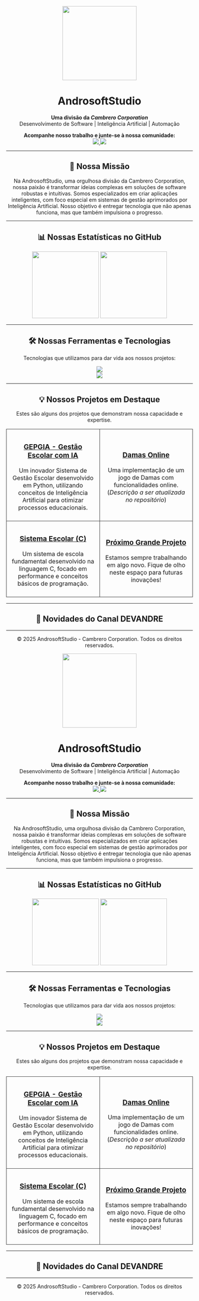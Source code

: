 <div align="center">
  <img src="https://media.giphy.com/media/du3J3BYNQxBJDEhTrN/giphy.gif" width="200"/>
  <h1 align="center">AndrosoftStudio</h1>
  <p align="center">
    <strong>Uma divisão da <i>Cambrero Corporation</i></strong>
    <br>
    Desenvolvimento de Software | Inteligência Artificial | Automação
  </p>
  
  <p align="center">
    <strong>Acompanhe nosso trabalho e junte-se à nossa comunidade:</strong>
    <br>
    <a href="https://www.youtube.com/c/DEVANDRE">
      <img src="https://img.shields.io/badge/YouTube-FF0000?style=for-the-badge&logo=youtube&logoColor=white" />
    </a>
    <a href="https://discord.gg/6St7456aj8">
      <img src="https://img.shields.io/badge/Discord-7289DA?style=for-the-badge&logo=discord&logoColor=white" />
    </a>
  </p>
</div>

---

<div align="center">
  <h2>🚀 Nossa Missão</h2>
  <p>Na AndrosoftStudio, uma orgulhosa divisão da Cambrero Corporation, nossa paixão é transformar ideias complexas em soluções de software robustas e intuitivas. Somos especializados em criar aplicações inteligentes, com foco especial em sistemas de gestão aprimorados por Inteligência Artificial. Nosso objetivo é entregar tecnologia que não apenas funciona, mas que também impulsiona o progresso.</p>
</div>

---

<div align="center">
  <h2>📊 Nossas Estatísticas no GitHub</h2>
  <img height="180em" src="https://github-readme-stats.vercel.app/api?username=AndrosoftStudio&show_icons=true&theme=tokyonight&include_all_commits=true&count_private=true"/>
  <img height="180em" src="https://github-readme-stats.vercel.app/api/top-langs/?username=AndrosoftStudio&layout=compact&langs_count=7&theme=tokyonight"/>
</div>

---

<div align="center">
  <h2>🛠️ Nossas Ferramentas e Tecnologias</h2>
  <p>Tecnologias que utilizamos para dar vida aos nossos projetos:</p>
  <div>
    <img src="https://skillicons.dev/icons?i=python,c,javascript,react,html,css" />
    <br>
    <img src="https://skillicons.dev/icons?i=git,github,vscode,docker,postgres" />
  </div>
</div>

---

<div align="center">
  <h2>💡 Nossos Projetos em Destaque</h2>
  <p>Estes são alguns dos projetos que demonstram nossa capacidade e expertise.</p>
  <table width="100%">
    <tr align="center">
      <td width="50%" style="padding:10px; border: 1px solid #333; border-radius: 10px;">
        <a href="https://github.com/AndrosoftStudio/GEPGIA">
          <h3>GEPGIA - Gestão Escolar com IA</h3>
        </a>
        <p>Um inovador Sistema de Gestão Escolar desenvolvido em Python, utilizando conceitos de Inteligência Artificial para otimizar processos educacionais.</p>
      </td>
      <td width="50%" style="padding:10px; border: 1px solid #333; border-radius: 10px;">
        <a href="https://github.com/AndrosoftStudio/Damas-Online">
          <h3>Damas Online</h3>
        </a>
        <p>Uma implementação de um jogo de Damas com funcionalidades online. (<i>Descrição a ser atualizada no repositório</i>)</p>
      </td>
    </tr>
    <tr align="center">
      <td width="50%" style="padding:10px; border: 1px solid #333; border-radius: 10px;">
        <a href="https://github.com/AndrosoftStudio/Sistema-Escolar">
           <h3>Sistema Escolar (C)</h3>
        </a>
        <p>Um sistema de escola fundamental desenvolvido na linguagem C, focado em performance e conceitos básicos de programação.</p>
      </td>
      <td width="50%" style="padding:10px; border: 1px solid #333; border-radius: 10px;">
        <a href="URL-DO-SEU-QUARTO-PROJETO">
          <h3>Próximo Grande Projeto</h3>
        </a>
        <p>Estamos sempre trabalhando em algo novo. Fique de olho neste espaço para futuras inovações!</p>
      </td>
    </tr>
  </table>
</div>

---

<div align="center">
  <h2>📰 Novidades do Canal DEVANDRE</h2>
  </div>

---

<div align="center">
  <p>© 2025 AndrosoftStudio - Cambrero Corporation. Todos os direitos reservados.</p>
</div><div align="center">
  <img src="https://media.giphy.com/media/du3J3BYNQxBJDEhTrN/giphy.gif" width="200"/>
  <h1 align="center">AndrosoftStudio</h1>
  <p align="center">
    <strong>Uma divisão da <i>Cambrero Corporation</i></strong>
    <br>
    Desenvolvimento de Software | Inteligência Artificial | Automação
  </p>
  
  <p align="center">
    <strong>Acompanhe nosso trabalho e junte-se à nossa comunidade:</strong>
    <br>
    <a href="https://www.youtube.com/c/DEVANDRE">
      <img src="https://img.shields.io/badge/YouTube-FF0000?style=for-the-badge&logo=youtube&logoColor=white" />
    </a>
    <a href="https://discord.gg/6St7456aj8">
      <img src="https://img.shields.io/badge/Discord-7289DA?style=for-the-badge&logo=discord&logoColor=white" />
    </a>
  </p>
</div>

---

<div align="center">
  <h2>🚀 Nossa Missão</h2>
  <p>Na AndrosoftStudio, uma orgulhosa divisão da Cambrero Corporation, nossa paixão é transformar ideias complexas em soluções de software robustas e intuitivas. Somos especializados em criar aplicações inteligentes, com foco especial em sistemas de gestão aprimorados por Inteligência Artificial. Nosso objetivo é entregar tecnologia que não apenas funciona, mas que também impulsiona o progresso.</p>
</div>

---

<div align="center">
  <h2>📊 Nossas Estatísticas no GitHub</h2>
  <img height="180em" src="https://github-readme-stats.vercel.app/api?username=AndrosoftStudio&show_icons=true&theme=tokyonight&include_all_commits=true&count_private=true"/>
  <img height="180em" src="https://github-readme-stats.vercel.app/api/top-langs/?username=AndrosoftStudio&layout=compact&langs_count=7&theme=tokyonight"/>
</div>

---

<div align="center">
  <h2>🛠️ Nossas Ferramentas e Tecnologias</h2>
  <p>Tecnologias que utilizamos para dar vida aos nossos projetos:</p>
  <div>
    <img src="https://skillicons.dev/icons?i=python,c,javascript,react,html,css" />
    <br>
    <img src="https://skillicons.dev/icons?i=git,github,vscode,docker,postgres" />
  </div>
</div>

---

<div align="center">
  <h2>💡 Nossos Projetos em Destaque</h2>
  <p>Estes são alguns dos projetos que demonstram nossa capacidade e expertise.</p>
  <table width="100%">
    <tr align="center">
      <td width="50%" style="padding:10px; border: 1px solid #333; border-radius: 10px;">
        <a href="https://github.com/AndrosoftStudio/GEPGIA">
          <h3>GEPGIA - Gestão Escolar com IA</h3>
        </a>
        <p>Um inovador Sistema de Gestão Escolar desenvolvido em Python, utilizando conceitos de Inteligência Artificial para otimizar processos educacionais.</p>
      </td>
      <td width="50%" style="padding:10px; border: 1px solid #333; border-radius: 10px;">
        <a href="https://github.com/AndrosoftStudio/Damas-Online">
          <h3>Damas Online</h3>
        </a>
        <p>Uma implementação de um jogo de Damas com funcionalidades online. (<i>Descrição a ser atualizada no repositório</i>)</p>
      </td>
    </tr>
    <tr align="center">
      <td width="50%" style="padding:10px; border: 1px solid #333; border-radius: 10px;">
        <a href="https://github.com/AndrosoftStudio/Sistema-Escolar">
           <h3>Sistema Escolar (C)</h3>
        </a>
        <p>Um sistema de escola fundamental desenvolvido na linguagem C, focado em performance e conceitos básicos de programação.</p>
      </td>
      <td width="50%" style="padding:10px; border: 1px solid #333; border-radius: 10px;">
        <a href="URL-DO-SEU-QUARTO-PROJETO">
          <h3>Próximo Grande Projeto</h3>
        </a>
        <p>Estamos sempre trabalhando em algo novo. Fique de olho neste espaço para futuras inovações!</p>
      </td>
    </tr>
  </table>
</div>

---

<div align="center">
  <h2>📰 Novidades do Canal DEVANDRE</h2>
  </div>

---

<div align="center">
  <p>© 2025 AndrosoftStudio - Cambrero Corporation. Todos os direitos reservados.</p>
</div>
